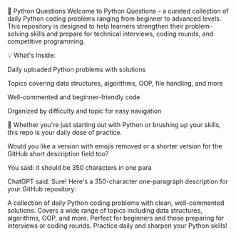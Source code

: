 🐍 Python Questions
Welcome to Python Questions – a curated collection of daily Python coding problems ranging from beginner to advanced levels. This repository is designed to help learners strengthen their problem-solving skills and prepare for technical interviews, coding rounds, and competitive programming.

💡 What's Inside:

Daily uploaded Python problems with solutions

Topics covering data structures, algorithms, OOP, file handling, and more

Well-commented and beginner-friendly code

Organized by difficulty and topic for easy navigation

🚀 Whether you're just starting out with Python or brushing up your skills, this repo is your daily dose of practice.

Would you like a version with emojis removed or a shorter version for the GitHub short description field too?








You said:
it should be 350 characters in one para


ChatGPT said:
Sure! Here's a 350-character one-paragraph description for your GitHub repository:

A collection of daily Python coding problems with clean, well-commented solutions. Covers a wide range of topics including data structures, algorithms, OOP, and more. Perfect for beginners and those preparing for interviews or coding rounds. Practice daily and sharpen your Python skills!












